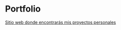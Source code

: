 # Portfolio
[Sitio web donde encontrarás mis proyectos personales](https://luvazang.github.io/Portfolio/)

